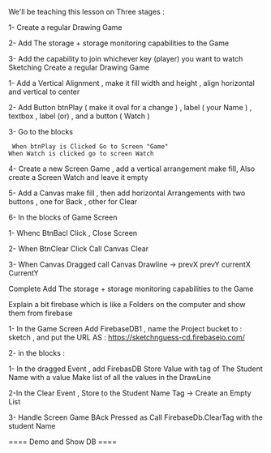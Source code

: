 We'll be teaching this lesson on Three stages :

1- Create a regular Drawing Game

2- Add The storage + storage monitoring capabilities to the Game

3- Add the capability to join whichever key (player) you want to watch Sketching
Create a regular Drawing Game

1- Add a Vertical Alignment , make it fill width and height , align horizontal and vertical to center

2- Add Button btnPlay ( make it oval for a change ) , label ( your Name ) , textbox , label (or) , and a button  ( Watch )

3- Go to the blocks

     When btnPlay is Clicked Go to Screen "Game"
    When Watch is clicked go to screen Watch

4- Create a new Screen Game , add a vertical arrangement make fill, Also create a Screen Watch and leave it empty

5- Add a Canvas make fill , then add horizontal Arrangements with two buttons , one for Back , other for Clear

6- In the blocks of Game Screen

1- Whenc BtnBacl Click , Close Screen

2- When BtnClear Click Call Canvas Clear

3- When Canvas Dragged call Canvas Drawline → prevX prevY currentX CurrentY


Complete
Add The storage + storage monitoring capabilities to the Game

Explain a bit firebase which is like a Folders on the computer and show them from firebase

1- In the Game Screen Add FirebaseDB1 , name the Project bucket to : sketch  , and put the URL AS : https://sketchnguess-cd.firebaseio.com/

2- in the blocks :  

1- In the dragged Event , add FirebasDB Store Value with tag of The Student Name  with a value  Make list of all the values in the DrawLine

2-In the Clear Event , Store to the Student Name Tag → Create an Empty List

3- Handle Screen Game BAck Pressed as Call FirebaseDb.ClearTag with the student Name


==== Demo and Show DB ====
